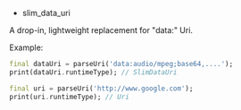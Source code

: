 * slim_data_uri

A drop-in, lightweight replacement for "data:" Uri.

Example:

```dart
final dataUri = parseUri('data:audio/mpeg;base64,....');
print(dataUri.runtimeType); // SlimDataUri

final uri = parseUri('http://www.google.com');
print(uri.runtimeType); // Uri
```
